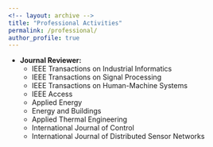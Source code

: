 ```yaml
---
<!-- layout: archive -->
title: "Professional Activities"
permalink: /professional/
author_profile: true
---
```

* **Journal Reviewer:**
  * IEEE Transactions on Industrial Informatics
  * IEEE Transactions on Signal Processing
  * IEEE Transactions on Human-Machine Systems
  * IEEE Access
  * Applied Energy
  * Energy and Buildings
  * Applied Thermal Engineering
  * International Journal of Control
  * International Journal of Distributed Sensor Networks
 
